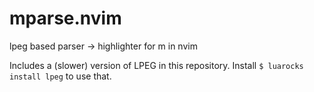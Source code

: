 # mparse.nvim

lpeg based parser -> highlighter for m in nvim

Includes a (slower) version of LPEG in this repository. Install `$ luarocks install lpeg` to use that.
